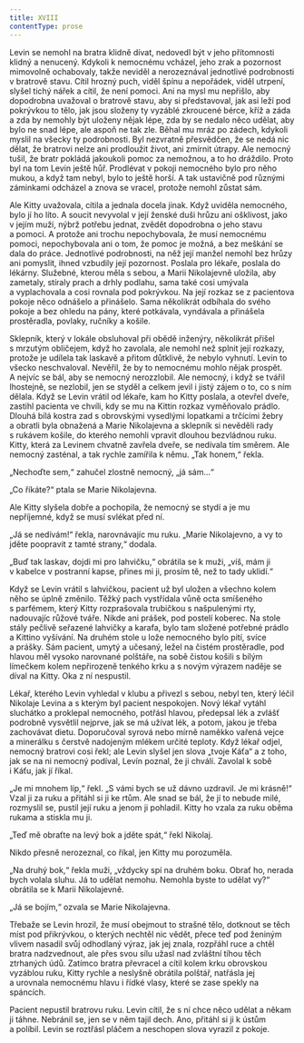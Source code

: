 ```yaml
---
title: XVIII
contentType: prose
---
```


Levin se nemohl na bratra klidně dívat, nedovedl být v jeho přítomnosti klidný a nenucený. Kdykoli k nemocnému vcházel, jeho zrak a pozornost mimovolně ochabovaly, takže neviděl a nerozeznával jednotlivé podrobnosti v bratrově stavu. Cítil hrozný puch, viděl špínu a nepořádek, viděl utrpení, slyšel tichý nářek a cítil, že není pomoci. Ani na mysl mu nepřišlo, aby dopodrobna uvažoval o bratrově stavu, aby si představoval, jak asi leží pod pokrývkou to tělo, jak jsou složeny ty vyzáblé zkroucené bérce, kříž a záda a zda by nemohly být uloženy nějak lépe, zda by se nedalo něco udělat, aby bylo ne snad lépe, ale aspoň ne tak zle. Běhal mu mráz po zádech, kdykoli myslil na všecky ty podrobnosti. Byl nezvratně přesvědčen, že se nedá nic dělat, že bratrovi nelze ani prodloužit život, ani zmírnit útrapy. Ale nemocný tušil, že bratr pokládá jakoukoli pomoc za nemožnou, a to ho dráždilo. Proto byl na tom Levin ještě hůř. Prodlévat v pokoji nemocného bylo pro něho mukou, a když tam nebyl, bylo to ještě horší. A tak ustavičně pod různými záminkami odcházel a znova se vracel, protože nemohl zůstat sám.

Ale Kitty uvažovala, cítila a jednala docela jinak. Když uviděla nemocného, bylo jí ho líto. A soucit nevyvolal v její ženské duši hrůzu ani ošklivost, jako v jejím muži, nýbrž potřebu jednat, zvědět dopodrobna o jeho stavu a pomoci. A protože ani trochu nepochybovala, že musí nemocnému pomoci, nepochybovala ani o tom, že pomoc je možná, a bez meškání se dala do práce. Jednotlivé podrobnosti, na něž její manžel nemohl bez hrůzy ani pomyslit, ihned vzbudily její pozornost. Poslala pro lékaře, poslala do lékárny. Služebné, kterou měla s sebou, a Marii Nikolajevně uložila, aby zametaly, stíraly prach a drhly podlahu, sama také cosi umývala a vyplachovala a cosi rovnala pod pokrývkou. Na její rozkaz se z pacientova pokoje něco odnášelo a přinášelo. Sama několikrát odbíhala do svého pokoje a bez ohledu na pány, které potkávala, vyndávala a přinášela prostěradla, povlaky, ručníky a košile.

Sklepník, který v lokále obsluhoval při obědě inženýry, několikrát přišel s mrzutým obličejem, když ho zavolala, ale nemohl než splnit její rozkazy, protože je udílela tak laskavě a přitom důtklivě, že nebylo vyhnutí. Levin to všecko neschvaloval. Nevěřil, že by to nemocnému mohlo nějak prospět. A nejvíc se bál, aby se nemocný nerozzlobil. Ale nemocný, i když se tvářil lhostejně, se nezlobil, jen se styděl a celkem jevil i jistý zájem o to, co s ním dělala. Když se Levin vrátil od lékaře, kam ho Kitty poslala, a otevřel dveře, zastihl pacienta ve chvíli, kdy se mu na Kittin rozkaz vyměňovalo prádlo. Dlouhá bílá kostra zad s obrovskými vysedlými lopatkami a trčícími žebry a obratli byla obnažená a Marie Nikolajevna a sklepník si nevěděli rady s rukávem košile, do kterého nemohli vpravit dlouhou bezvládnou ruku. Kitty, která za Levinem chvatně zavřela dveře, se nedívala tím směrem. Ale nemocný zasténal, a tak rychle zamířila k němu. „Tak honem,“ řekla.

„Nechoďte sem,“ zahučel zlostně nemocný, „já sám…“

„Co říkáte?“ ptala se Marie Nikolajevna.

Ale Kitty slyšela dobře a pochopila, že nemocný se stydí a je mu nepříjemné, když se musí svlékat před ní.

„Já se nedívám!“ řekla, narovnávajíc mu ruku. „Marie Nikolajevno, a vy to jděte poopravit z tamté strany,“ dodala.

„Buď tak laskav, dojdi mi pro lahvičku,“ obrátila se k muži, „víš, mám ji v kabelce v postranní kapse, přines mi ji, prosím tě, než to tady uklidí.“

Když se Levin vrátil s lahvičkou, pacient už byl uložen a všechno kolem něho se úplně změnilo. Těžký pach vystřídala vůně octa smíšeného s parfémem, který Kitty rozprašovala trubičkou s našpulenými rty, nadouvajíc růžové tváře. Nikde ani prášek, pod postelí koberec. Na stole stály pečlivě seřazené lahvičky a karafa, bylo tam složené potřebné prádlo a Kittino vyšívání. Na druhém stole u lože nemocného bylo pití, svíce a prášky. Sám pacient, umytý a učesaný, ležel na čistém prostěradle, pod hlavou měl vysoko narovnané polštáře, na sobě čistou košili s bílým límečkem kolem nepřirozeně tenkého krku a s novým výrazem naděje se díval na Kitty. Oka z ní nespustil.

Lékař, kterého Levin vyhledal v klubu a přivezl s sebou, nebyl ten, který léčil Nikolaje Levina a s kterým byl pacient nespokojen. Nový lékař vytáhl sluchátko a proklepal nemocného, potřásl hlavou, předepsal lék a zvlášť podrobně vysvětlil nejprve, jak se má užívat lék, a potom, jakou je třeba zachovávat dietu. Doporučoval syrová nebo mírně naměkko vařená vejce a minerálku s čerstvě nadojeným mlékem určité teploty. Když lékař odjel, nemocný bratrovi cosi řekl; ale Levin slyšel jen slova „tvoje Káťa“ a z toho, jak se na ni nemocný podíval, Levín poznal, že ji chválí. Zavolal k sobě i Káťu, jak jí říkal.

„Je mi mnohem líp,“ řekl. „S vámi bych se už dávno uzdravil. Je mi krásně!“ Vzal ji za ruku a přitáhl si ji ke rtům. Ale snad se bál, že jí to nebude milé, rozmyslil se, pustil její ruku a jenom ji pohladil. Kitty ho vzala za ruku oběma rukama a stiskla mu ji.

„Teď mě obraťte na levý bok a jděte spát,“ řekl Nikolaj.

Nikdo přesně nerozeznal, co říkal, jen Kitty mu porozuměla.

„Na druhý bok,“ řekla muži, „vždycky spí na druhém boku. Obrať ho, nerada bych volala sluhu. Já to udělat nemohu. Nemohla byste to udělat vy?“ obrátila se k Marii Nikolajevně.

„Já se bojím,“ ozvala se Marie Nikolajevna.

Třebaže se Levin hrozil, že musí obejmout to strašné tělo, dotknout se těch míst pod přikrývkou, o kterých nechtěl nic vědět, přece teď pod ženiným vlivem nasadil svůj odhodlaný výraz, jak jej znala, rozpřáhl ruce a chtěl bratra nadzvednout, ale přes svou sílu užasl nad zvláštní tíhou těch ztrhaných údů. Zatímco bratra převracel a cítil kolem krku obrovskou vyzáblou ruku, Kitty rychle a neslyšně obrátila polštář, natřásla jej a urovnala nemocnému hlavu i řídké vlasy, které se zase spekly na spáncích.

Pacient nepustil bratrovu ruku. Levin cítil, že s ní chce něco udělat a někam ji táhne. Nebránil se, jen se v něm tajil dech. Ano, přitáhl si ji k ústům a políbil. Levin se roztřásl pláčem a neschopen slova vyrazil z pokoje.
